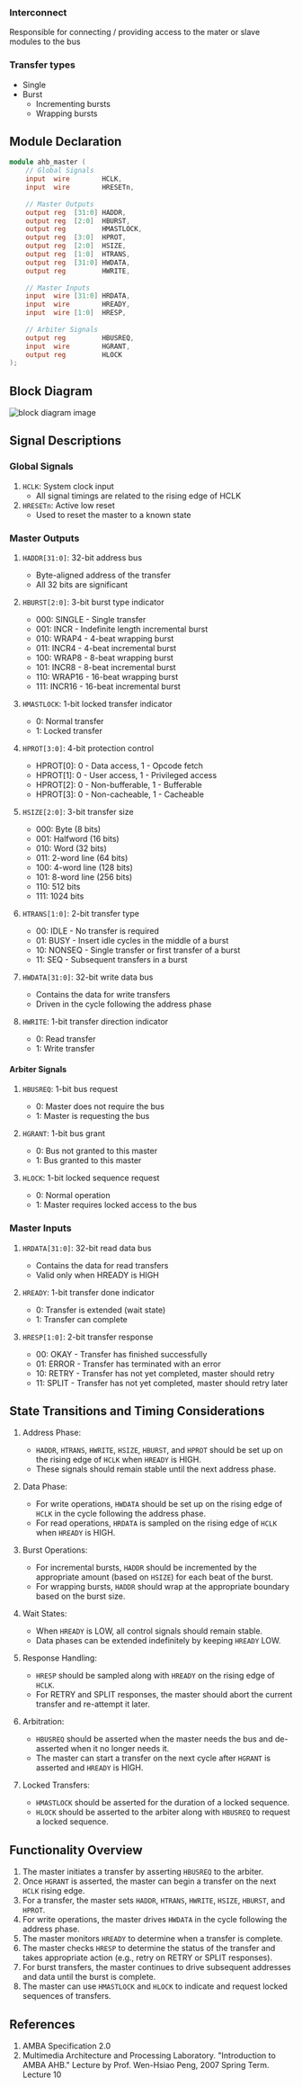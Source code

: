 ### Interconnect 
Responsible for connecting / providing access to the mater or slave modules to the bus 
### Transfer types 
- Single
- Burst
	- Incrementing bursts
	- Wrapping bursts

## Module Declaration
```verilog
module ahb_master (
    // Global Signals
    input  wire        HCLK,
    input  wire        HRESETn,
    
    // Master Outputs
    output reg  [31:0] HADDR,
    output reg  [2:0]  HBURST,
    output reg         HMASTLOCK,
    output reg  [3:0]  HPROT,
    output reg  [2:0]  HSIZE,
    output reg  [1:0]  HTRANS,
    output reg  [31:0] HWDATA,
    output reg         HWRITE,
    
    // Master Inputs
    input  wire [31:0] HRDATA,
    input  wire        HREADY,
    input  wire [1:0]  HRESP,
    
    // Arbiter Signals
    output reg         HBUSREQ,
    input  wire        HGRANT,
    output reg         HLOCK
);
```
## Block Diagram 
![block diagram image](../imgs/AHB_master_block_diagram.png)

## Signal Descriptions

### Global Signals
1. `HCLK`: System clock input
   - All signal timings are related to the rising edge of HCLK
2. `HRESETn`: Active low reset
   - Used to reset the master to a known state

### Master Outputs

1. `HADDR[31:0]`: 32-bit address bus
   - Byte-aligned address of the transfer
   - All 32 bits are significant

2. `HBURST[2:0]`: 3-bit burst type indicator
   - 000: SINGLE - Single transfer
   - 001: INCR - Indefinite length incremental burst
   - 010: WRAP4 - 4-beat wrapping burst
   - 011: INCR4 - 4-beat incremental burst
   - 100: WRAP8 - 8-beat wrapping burst
   - 101: INCR8 - 8-beat incremental burst
   - 110: WRAP16 - 16-beat wrapping burst
   - 111: INCR16 - 16-beat incremental burst

3. `HMASTLOCK`: 1-bit locked transfer indicator
   - 0: Normal transfer
   - 1: Locked transfer

4. `HPROT[3:0]`: 4-bit protection control
   - HPROT[0]: 0 - Data access, 1 - Opcode fetch
   - HPROT[1]: 0 - User access, 1 - Privileged access
   - HPROT[2]: 0 - Non-bufferable, 1 - Bufferable
   - HPROT[3]: 0 - Non-cacheable, 1 - Cacheable

5. `HSIZE[2:0]`: 3-bit transfer size
   - 000: Byte (8 bits)
   - 001: Halfword (16 bits)
   - 010: Word (32 bits)
   - 011: 2-word line (64 bits)
   - 100: 4-word line (128 bits)
   - 101: 8-word line (256 bits)
   - 110: 512 bits
   - 111: 1024 bits

6. `HTRANS[1:0]`: 2-bit transfer type
   - 00: IDLE - No transfer is required
   - 01: BUSY - Insert idle cycles in the middle of a burst
   - 10: NONSEQ - Single transfer or first transfer of a burst
   - 11: SEQ - Subsequent transfers in a burst

7. `HWDATA[31:0]`: 32-bit write data bus
   - Contains the data for write transfers
   - Driven in the cycle following the address phase

8. `HWRITE`: 1-bit transfer direction indicator
   - 0: Read transfer
   - 1: Write transfer
#### Arbiter Signals
1.  `HBUSREQ`: 1-bit bus request
    - 0: Master does not require the bus
    - 1: Master is requesting the bus

2. `HGRANT`: 1-bit bus grant
    - 0: Bus not granted to this master
    - 1: Bus granted to this master

3. `HLOCK`: 1-bit locked sequence request
    - 0: Normal operation
    - 1: Master requires locked access to the bus

### Master Inputs

1. `HRDATA[31:0]`: 32-bit read data bus
   - Contains the data for read transfers
   - Valid only when HREADY is HIGH

2. `HREADY`: 1-bit transfer done indicator
    - 0: Transfer is extended (wait state)
    - 1: Transfer can complete

3. `HRESP[1:0]`: 2-bit transfer response
    - 00: OKAY - Transfer has finished successfully
    - 01: ERROR - Transfer has terminated with an error
    - 10: RETRY - Transfer has not yet completed, master should retry
    - 11: SPLIT - Transfer has not yet completed, master should retry later



## State Transitions and Timing Considerations

1. Address Phase:
   - `HADDR`, `HTRANS`, `HWRITE`, `HSIZE`, `HBURST`, and `HPROT` should be set up on the rising edge of `HCLK` when `HREADY` is HIGH.
   - These signals should remain stable until the next address phase.

2. Data Phase:
   - For write operations, `HWDATA` should be set up on the rising edge of `HCLK` in the cycle following the address phase.
   - For read operations, `HRDATA` is sampled on the rising edge of `HCLK` when `HREADY` is HIGH.

3. Burst Operations:
   - For incremental bursts, `HADDR` should be incremented by the appropriate amount (based on `HSIZE`) for each beat of the burst.
   - For wrapping bursts, `HADDR` should wrap at the appropriate boundary based on the burst size.

4. Wait States:
   - When `HREADY` is LOW, all control signals should remain stable.
   - Data phases can be extended indefinitely by keeping `HREADY` LOW.

5. Response Handling:
   - `HRESP` should be sampled along with `HREADY` on the rising edge of `HCLK`.
   - For RETRY and SPLIT responses, the master should abort the current transfer and re-attempt it later.

6. Arbitration:
   - `HBUSREQ` should be asserted when the master needs the bus and de-asserted when it no longer needs it.
   - The master can start a transfer on the next cycle after `HGRANT` is asserted and `HREADY` is HIGH.

7. Locked Transfers:
   - `HMASTLOCK` should be asserted for the duration of a locked sequence.
   - `HLOCK` should be asserted to the arbiter along with `HBUSREQ` to request a locked sequence.


## Functionality Overview

1. The master initiates a transfer by asserting `HBUSREQ` to the arbiter.
2. Once `HGRANT` is asserted, the master can begin a transfer on the next `HCLK` rising edge.
3. For a transfer, the master sets `HADDR`, `HTRANS`, `HWRITE`, `HSIZE`, `HBURST`, and `HPROT`.
4. For write operations, the master drives `HWDATA` in the cycle following the address phase.
5. The master monitors `HREADY` to determine when a transfer is complete.
6. The master checks `HRESP` to determine the status of the transfer and takes appropriate action (e.g., retry on RETRY or SPLIT responses).
7. For burst transfers, the master continues to drive subsequent addresses and data until the burst is complete.
8. The master can use `HMASTLOCK` and `HLOCK` to indicate and request locked sequences of transfers.


## References

1. AMBA Specification 2.0
2. Multimedia Architecture and Processing Laboratory. "Introduction to AMBA AHB." Lecture by Prof. Wen-Hsiao Peng, 2007 Spring Term. Lecture 10